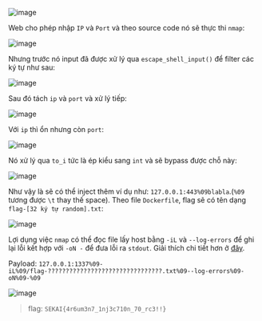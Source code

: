 ![image](https://github.com/caodchuong312/CTFs/assets/92881216/66c3e17b-ed21-4266-a35a-5340ad0adee0)

Web cho phép nhập `IP` và `Port` và theo source code nó sẽ thực thi `nmap`:

![image](https://github.com/caodchuong312/CTFs/assets/92881216/2e5b1944-b78e-4ecf-b8d9-5f5b40dcae8d)

Nhưng trước nó input đã được xử lý qua `escape_shell_input()` để filter các ký tự như sau:

![image](https://github.com/caodchuong312/CTFs/assets/92881216/2580d61c-e0e1-4d2d-926e-577609f504d3)

Sau đó tách `ip` và `port` và xử lý tiếp:

![image](https://github.com/caodchuong312/CTFs/assets/92881216/b57baa25-c998-409c-849c-3ff7433ad9dd)

Với `ip` thì ổn nhưng còn `port`: 

![image](https://github.com/caodchuong312/CTFs/assets/92881216/d7586bf1-5b16-460f-8c35-2536677043f9)

Nó xử lý qua `to_i` tức là ép kiểu sang `int` và sẽ bypass được chỗ này:

![image](https://github.com/caodchuong312/CTFs/assets/92881216/b21b65e0-bae4-4654-9294-eac3541546b7)

Như vậy là sẽ có thể inject thêm ví dụ như: `127.0.0.1:443%09blabla`.(`%09` tương được `\t` thay thế space). Theo file `Dockerfile`, flag sẽ có tên dạng `flag-[32 ký tự random].txt`:

![image](https://github.com/caodchuong312/CTFs/assets/92881216/a1a391eb-18a2-4e3e-8d10-81b00b167b6e)

Lợi dụng việc `nmap` có thể đọc file lấy host bằng `-iL` và `--log-errors` để ghi lại lỗi kết hợp với `-oN -` để đưa lỗi ra `stdout`. Giải thích chi tiết hơn ở <a href="https://explainshell.com/explain?cmd=nmap+-p+1337+127.0.0.1+-iL+%2Fflag-%3F%3F%3F%3F%3F%3F%3F%3F%3F%3F%3F%3F%3F%3F%3F%3F%3F%3F%3F%3F%3F%3F%3F%3F%3F%3F%3F%3F%3F%3F%3F%3F.txt+--log-errors+-oN+-">đây</a>.

Payload: `127.0.0.1:1337%09-iL%09/flag-????????????????????????????????.txt%09--log-errors%09-oN%09-%09`

![image](https://github.com/caodchuong312/CTFs/assets/92881216/8b91d9fc-a3b0-4d97-955c-7fa1f46f6972)

>flag: `SEKAI{4r6um3n7_1nj3c710n_70_rc3!!}`


